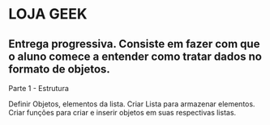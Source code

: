 # LOJA GEEK 
Entrega progressiva. Consiste em fazer com que o aluno comece a entender como tratar dados no formato de objetos.
-------------------------------------------------
Parte 1 - Estrutura

Definir Objetos, elementos da lista.
Criar Lista para armazenar elementos.
Criar funções para criar e inserir objetos em suas respectivas listas. 
